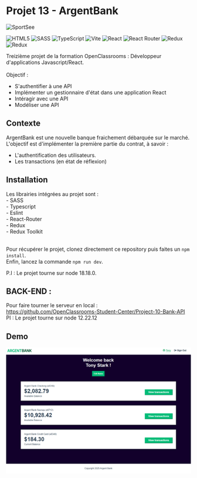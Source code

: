 # Projet 13 - ArgentBank

![SportSee](https://user.oc-static.com/upload/2023/12/28/17037832302526_Capture%20d%E2%80%99e%CC%81cran%202023-12-28%20a%CC%80%2018.07.01.png)

![HTML5](https://img.shields.io/badge/html5-%23E34F26.svg?style=for-the-badge&logo=html5&logoColor=white)
![SASS](https://img.shields.io/badge/SASS-hotpink.svg?style=for-the-badge&logo=SASS&logoColor=white)
![TypeScript](https://img.shields.io/badge/typescript-%23007ACC.svg?style=for-the-badge&logo=typescript&logoColor=white)
![Vite](https://img.shields.io/badge/vite-%23646CFF.svg?style=for-the-badge&logo=vite&logoColor=white)
![React](https://img.shields.io/badge/react-%2320232a.svg?style=for-the-badge&logo=react&logoColor=%2361DAFB)
![React Router](https://img.shields.io/badge/React_Router-CA4245?style=for-the-badge&logo=react-router&logoColor=white)
![Redux](https://img.shields.io/badge/Redux-764ABC?style=for-the-badge&logo=redux&logoColor=fff)
![Redux](https://img.shields.io/badge/Redux--ToolKit-593D88?style=for-the-badge&logo=redux&logoColor=white)


Treizième projet de la formation OpenClassrooms : Développeur d'applications Javascript/React. <br /> <br />
Objectif :
- S'authentifier à une API
- Implémenter un gestionnaire d'état dans une application React
- Intéragir avec une API
- Modéliser une API

## Contexte
ArgentBank est une nouvelle banque fraichement débarquée sur le marché. <br />
L'objectif est d'implémenter la première partie du contrat, à savoir :
- L'authentification des utilisateurs.
- Les transactions (en état de réflexion)

## Installation

Les librairies intégrées au projet sont : <br />
\- SASS <br />
\- Typescript <br />
\- Eslint <br />
\- React-Router <br />
\- Redux <br />
\- Redux Toolkit<br />
<br />

Pour récupérer le projet, clonez directement ce repository puis faites un ``` npm install ```. <br />
Enfin, lancez la commande ```npm run dev```.

P.I : Le projet tourne sur node 18.18.0.

## BACK-END :
Pour faire tourner le serveur en local : <br />
https://github.com/OpenClassrooms-Student-Center/Project-10-Bank-API
<br />
PI : Le projet tourne sur node 12.22.12

## Demo

![ArgentBank](public/demo.png)
